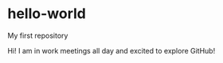 # hello-world
My first repository

Hi! I am in work meetings all day and excited to explore GitHub!
